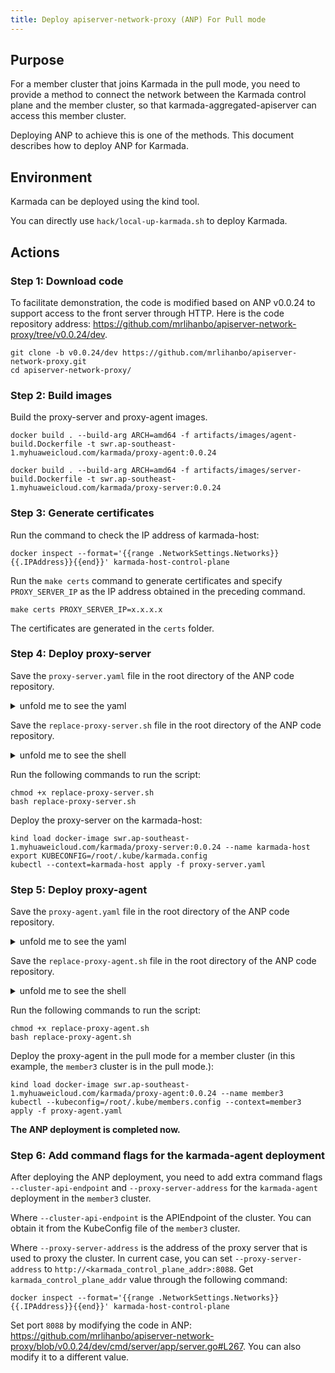 ```yaml
---
title: Deploy apiserver-network-proxy (ANP) For Pull mode
---
```


## Purpose

For a member cluster that joins Karmada in the pull mode, you need to provide a method to connect the network between the Karmada control plane and the member cluster, so that karmada-aggregated-apiserver can access this member cluster.

Deploying ANP to achieve this is one of the methods. This document describes how to deploy ANP for Karmada.

## Environment

Karmada can be deployed using the kind tool.

You can directly use `hack/local-up-karmada.sh` to deploy Karmada.

## Actions

### Step 1: Download code

To facilitate demonstration, the code is modified based on ANP v0.0.24 to support access to the front server through HTTP. Here is the code repository address: https://github.com/mrlihanbo/apiserver-network-proxy/tree/v0.0.24/dev.

```shell
git clone -b v0.0.24/dev https://github.com/mrlihanbo/apiserver-network-proxy.git
cd apiserver-network-proxy/
```

### Step 2: Build images

Build the proxy-server and proxy-agent images.

```shell
docker build . --build-arg ARCH=amd64 -f artifacts/images/agent-build.Dockerfile -t swr.ap-southeast-1.myhuaweicloud.com/karmada/proxy-agent:0.0.24

docker build . --build-arg ARCH=amd64 -f artifacts/images/server-build.Dockerfile -t swr.ap-southeast-1.myhuaweicloud.com/karmada/proxy-server:0.0.24
```

### Step 3: Generate certificates

Run the command to check the IP address of karmada-host:

```shell
docker inspect --format='{{range .NetworkSettings.Networks}}{{.IPAddress}}{{end}}' karmada-host-control-plane
```

Run the `make certs` command to generate certificates and specify `PROXY_SERVER_IP` as the IP address obtained in the preceding command.

```shell
make certs PROXY_SERVER_IP=x.x.x.x
```

The certificates are generated in the `certs` folder.

### Step 4: Deploy proxy-server

Save the `proxy-server.yaml` file in the root directory of the ANP code repository.

<details>
<summary>unfold me to see the yaml</summary>

```yaml
# proxy-server.yaml

apiVersion: apps/v1
kind: Deployment
metadata:
  name: proxy-server
  namespace: karmada-system
spec:
  replicas: 1
  selector:
    matchLabels:
      app: proxy-server
  template:
    metadata:
      labels:
        app: proxy-server
    spec:
      containers:
      - command:
        - /proxy-server
        args:
          - --health-port=8092
          - --cluster-ca-cert=/var/certs/server/cluster-ca-cert.crt
          - --cluster-cert=/var/certs/server/cluster-cert.crt 
          - --cluster-key=/var/certs/server/cluster-key.key
          - --mode=http-connect 
          - --proxy-strategies=destHost 
          - --server-ca-cert=/var/certs/server/server-ca-cert.crt
          - --server-cert=/var/certs/server/server-cert.crt 
          - --server-key=/var/certs/server/server-key.key
        image: swr.ap-southeast-1.myhuaweicloud.com/karmada/proxy-server:0.0.24
        imagePullPolicy: IfNotPresent
        livenessProbe:
          failureThreshold: 3
          httpGet:
            path: /healthz
            port: 8092
            scheme: HTTP
          initialDelaySeconds: 10
          periodSeconds: 10
          successThreshold: 1
          timeoutSeconds: 60
        name: proxy-server
        volumeMounts:
        - mountPath: /var/certs/server
          name: cert
      restartPolicy: Always
      hostNetwork: true
      volumes:
      - name: cert
        secret:
          secretName: proxy-server-cert
---
apiVersion: v1
kind: Secret
metadata:
  name: proxy-server-cert
  namespace: karmada-system
type: Opaque
data:
  server-ca-cert.crt: |
    {{server_ca_cert}}
  server-cert.crt: |
    {{server_cert}}
  server-key.key: |
    {{server_key}}
  cluster-ca-cert.crt: |
    {{cluster_ca_cert}}
  cluster-cert.crt: |
    {{cluster_cert}}
  cluster-key.key: |
    {{cluster_key}}
```

</details>

Save the `replace-proxy-server.sh` file in the root directory of the ANP code repository.

<details>
<summary>unfold me to see the shell</summary>

```shell
#!/bin/bash

cert_yaml=proxy-server.yaml

SERVER_CA_CERT=$(cat certs/frontend/issued/ca.crt | base64 | tr "\n" " "|sed s/[[:space:]]//g)
sed -i'' -e "s/{{server_ca_cert}}/${SERVER_CA_CERT}/g" ${cert_yaml}

SERVER_CERT=$(cat certs/frontend/issued/proxy-frontend.crt | base64 | tr "\n" " "|sed s/[[:space:]]//g)
sed -i'' -e "s/{{server_cert}}/${SERVER_CERT}/g" ${cert_yaml}

SERVER_KEY=$(cat certs/frontend/private/proxy-frontend.key | base64 | tr "\n" " "|sed s/[[:space:]]//g)
sed -i'' -e "s/{{server_key}}/${SERVER_KEY}/g" ${cert_yaml}

CLUSTER_CA_CERT=$(cat certs/agent/issued/ca.crt | base64 | tr "\n" " "|sed s/[[:space:]]//g)
sed -i'' -e "s/{{cluster_ca_cert}}/${CLUSTER_CA_CERT}/g" ${cert_yaml}

CLUSTER_CERT=$(cat certs/agent/issued/proxy-frontend.crt | base64 | tr "\n" " "|sed s/[[:space:]]//g)
sed -i'' -e "s/{{cluster_cert}}/${CLUSTER_CERT}/g" ${cert_yaml}


CLUSTER_KEY=$(cat certs/agent/private/proxy-frontend.key | base64 | tr "\n" " "|sed s/[[:space:]]//g)
sed -i'' -e "s/{{cluster_key}}/${CLUSTER_KEY}/g" ${cert_yaml}
```

</details>

Run the following commands to run the script:

```shell
chmod +x replace-proxy-server.sh
bash replace-proxy-server.sh
```

Deploy the proxy-server on the karmada-host:

```shell
kind load docker-image swr.ap-southeast-1.myhuaweicloud.com/karmada/proxy-server:0.0.24 --name karmada-host
export KUBECONFIG=/root/.kube/karmada.config
kubectl --context=karmada-host apply -f proxy-server.yaml
```

### Step 5: Deploy proxy-agent

Save the `proxy-agent.yaml` file in the root directory of the ANP code repository.

<details>
<summary>unfold me to see the yaml</summary>

```yaml
# proxy-agent.yaml

apiVersion: apps/v1
kind: Deployment
metadata:
  labels:
    app: proxy-agent
  name: proxy-agent
  namespace: karmada-system
spec:
  replicas: 1
  selector:
    matchLabels:
      app: proxy-agent
  template:
    metadata:
      labels:
        app: proxy-agent
    spec:
      containers:
        - command:
            - /proxy-agent
          args:
            - '--ca-cert=/var/certs/agent/ca.crt'
            - '--agent-cert=/var/certs/agent/proxy-agent.crt'
            - '--agent-key=/var/certs/agent/proxy-agent.key'
            - '--proxy-server-host={{proxy_server_addr}}'
            - '--proxy-server-port=8091'
            - '--agent-identifiers=host={{identifiers}}'
          image: swr.ap-southeast-1.myhuaweicloud.com/karmada/proxy-agent:0.0.24
          imagePullPolicy: IfNotPresent
          name: proxy-agent
          livenessProbe:
            httpGet:
              scheme: HTTP
              port: 8093
              path: /healthz
            initialDelaySeconds: 15
            timeoutSeconds: 60
          volumeMounts:
            - mountPath: /var/certs/agent
              name: cert
      volumes:
        - name: cert
          secret:
            secretName: proxy-agent-cert
---
apiVersion: v1
kind: Secret
metadata:
  name: proxy-agent-cert
  namespace: karmada-system
type: Opaque
data:
  ca.crt: |
    {{proxy_agent_ca_crt}}
  proxy-agent.crt: |
    {{proxy_agent_crt}}
  proxy-agent.key: |
    {{proxy_agent_key}}
```

</details>

Save the `replace-proxy-agent.sh` file in the root directory of the ANP code repository.

<details>
<summary>unfold me to see the shell</summary>

```shell
#!/bin/bash

cert_yaml=proxy-agent.yaml

karmada_control_plane_addr=$(docker inspect --format='{{range .NetworkSettings.Networks}}{{.IPAddress}}{{end}}' karmada-host-control-plane)
member3_cluster_addr=$(docker inspect --format='{{range .NetworkSettings.Networks}}{{.IPAddress}}{{end}}' member3-control-plane)
sed -i'' -e "s/{{proxy_server_addr}}/${karmada_control_plane_addr}/g" ${cert_yaml}
sed -i'' -e "s/{{identifiers}}/${member3_cluster_addr}/g" ${cert_yaml}

PROXY_AGENT_CA_CRT=$(cat certs/agent/issued/ca.crt | base64 | tr "\n" " "|sed s/[[:space:]]//g)
sed -i'' -e "s/{{proxy_agent_ca_crt}}/${PROXY_AGENT_CA_CRT}/g" ${cert_yaml}

PROXY_AGENT_CRT=$(cat certs/agent/issued/proxy-agent.crt | base64 | tr "\n" " "|sed s/[[:space:]]//g)
sed -i'' -e "s/{{proxy_agent_crt}}/${PROXY_AGENT_CRT}/g" ${cert_yaml}

PROXY_AGENT_KEY=$(cat certs/agent/private/proxy-agent.key | base64 | tr "\n" " "|sed s/[[:space:]]//g)
sed -i'' -e "s/{{proxy_agent_key}}/${PROXY_AGENT_KEY}/g" ${cert_yaml}
```

</details>

Run the following commands to run the script:

```shell
chmod +x replace-proxy-agent.sh
bash replace-proxy-agent.sh
```

Deploy the proxy-agent in the pull mode for a member cluster (in this example, the `member3` cluster is in the pull mode.):

```shell
kind load docker-image swr.ap-southeast-1.myhuaweicloud.com/karmada/proxy-agent:0.0.24 --name member3
kubectl --kubeconfig=/root/.kube/members.config --context=member3 apply -f proxy-agent.yaml
```

**The ANP deployment is completed now.**

### Step 6: Add command flags for the karmada-agent deployment

After deploying the ANP deployment, you need to add extra command flags `--cluster-api-endpoint` and `--proxy-server-address` for the `karmada-agent` deployment in the `member3` cluster.

Where `--cluster-api-endpoint` is the APIEndpoint of the cluster. You can obtain it from the KubeConfig file of the `member3` cluster.

Where `--proxy-server-address` is the address of the proxy server that is used to proxy the cluster. In current case, you can set `--proxy-server-address` to `http://<karmada_control_plane_addr>:8088`. Get `karmada_control_plane_addr` value through the following command:

```shell
docker inspect --format='{{range .NetworkSettings.Networks}}{{.IPAddress}}{{end}}' karmada-host-control-plane
```

Set port `8088` by modifying the code in ANP: https://github.com/mrlihanbo/apiserver-network-proxy/blob/v0.0.24/dev/cmd/server/app/server.go#L267. You can also modify it to a different value.
